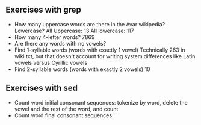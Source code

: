 ## Exercises with grep

  - How many uppercase words are there in the Avar wikipedia? Lowercase?
   All Uppercase: 13 All lowercase: 117 
  - How many 4-letter words?
    7869
  - Are there any words with no vowels?
  - Find 1-syllable words (words with exactly 1 vowel)
    Technically 263 in wiki.txt, but that doesn't account for writing system differences like Latin vowels versus Cyrillic vowels
  - Find 2-syllable words (words with exactly 2 vowels) 
     10
## Exercises with sed

  - Count word initial consonant sequences: tokenize by word, delete the vowel and the rest of the word, and count
  - Count word final consonant sequences
